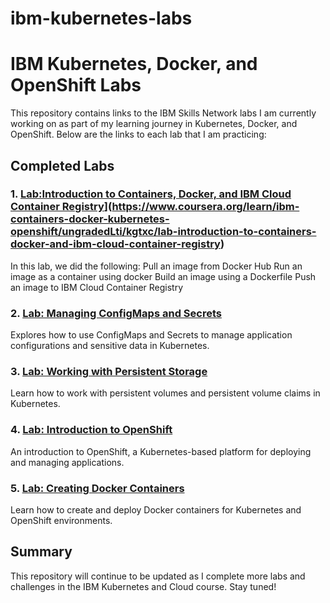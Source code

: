 # ibm-kubernetes-labs
# IBM Kubernetes, Docker, and OpenShift Labs

This repository contains links to the IBM Skills Network labs I am currently working on as part of my learning journey in Kubernetes, Docker, and OpenShift. Below are the links to each lab that I am practicing:

## Completed Labs

### 1. [Lab:Introduction to Containers, Docker, and IBM Cloud Container Registry]([)](https://www.coursera.org/learn/ibm-containers-docker-kubernetes-openshift/ungradedLti/kgtxc/lab-introduction-to-containers-docker-and-ibm-cloud-container-registry)

In this lab, we did the following:
Pull an image from Docker Hub
Run an image as a container using docker
Build an image using a Dockerfile
Push an image to IBM Cloud Container Registry
### 2. [Lab: Managing ConfigMaps and Secrets](https://www.ibm.com/training/course/yyyy)  
Explores how to use ConfigMaps and Secrets to manage application configurations and sensitive data in Kubernetes.

### 3. [Lab: Working with Persistent Storage](https://www.ibm.com/training/course/zzzz)  
Learn how to work with persistent volumes and persistent volume claims in Kubernetes.

### 4. [Lab: Introduction to OpenShift](https://www.ibm.com/training/course/aaaa)  
An introduction to OpenShift, a Kubernetes-based platform for deploying and managing applications.

### 5. [Lab: Creating Docker Containers](https://www.ibm.com/training/course/bbbb)  
Learn how to create and deploy Docker containers for Kubernetes and OpenShift environments.

## Summary

This repository will continue to be updated as I complete more labs and challenges in the IBM Kubernetes and Cloud course. Stay tuned!
